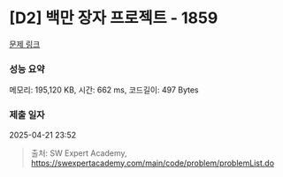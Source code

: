 # [D2] 백만 장자 프로젝트 - 1859 

[문제 링크](https://swexpertacademy.com/main/code/problem/problemDetail.do?contestProbId=AV5LrsUaDxcDFAXc) 

### 성능 요약

메모리: 195,120 KB, 시간: 662 ms, 코드길이: 497 Bytes

### 제출 일자

2025-04-21 23:52



> 출처: SW Expert Academy, https://swexpertacademy.com/main/code/problem/problemList.do